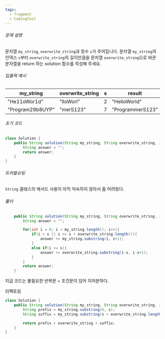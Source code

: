 ```yaml
---
tags:
  - fragment
  - CodingTest
---
```

###### 문제 설명
문자열 `my_string`, `overwrite_string`과 정수 `s`가 주어집니다. 
문자열 `my_string`의 인덱스 `s`부터 `overwrite_string`의 길이만큼을 
문자열 `overwrite_string`으로 바꾼 문자열을 return 하는 solution 함수를 작성해 주세요.

###### 입출력 예시

| my_string        | overwrite_string | s   | result           |
| ---------------- | ---------------- | --- | ---------------- |
| "He11oWor1d"     | "lloWorl"        | 2   | "HelloWorld"     |
| "Program29b8UYP" | "merS123"        | 7   | "ProgrammerS123" |

###### 초기 코드
```java
class Solution {
    public String solution(String my_string, String overwrite_string, int s) {
        String answer = "";
        return answer;
    }
}
```

###### 트러블슈팅
`String` 클래스의 메서드 사용이 아직 익숙하지 않아서 좀 어려웠다.

###### 풀이
```java
    public String solution(String my_string, String overwrite_string, int s) {
        String answer = "";

        for(int i = 0; i < my_string.length(); i++){
            if(i < s || i >= s + overwrite_string.length()){
                answer += my_string.substring(i, i+1);
            }
            else if(i >= s){
                answer += overwrite_string.substring(i-s, i-s+1);
            }
        }
        return answer;
    }
```
지금 코드는 불필요한 반복문 + 조건문이 있어 지저분하다.

리펙토링
```java
class Solution {
    public String solution(String my_string, String overwrite_string, int s) {
        String prefix = my_string.substring(0, s);
        String suffix = my_string.substring(s + overwrite_string.length());

        return prefix + overwrite_string + suffix;
    }
}
```

